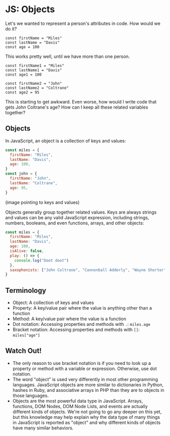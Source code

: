 # JS: Objects

Let's we wanted to represent a person's attributes in code. How would we do it?

```
const firstName = "Miles"
const lastName = "Davis"
const age = 100
```

This works pretty well, until we have more than one person.

```
const firstName1 = "Miles"
const lastName1 = "Davis"
const age1 = 100

const firstName2 = "John"
const lastName2 = "Coltrane"
const age2 = 95
```

This is starting to get awkward. Even worse, how would I write code that gets John Coltrane's age? How can I keep all these related variables together?

## Objects

In JavaScript, an object is a collection of keys and values:

```js
const miles = {
  firstName: "Miles",
  lastName: "Davis",
  age: 100,
}
const john = {
  firstName: "John",
  lastName: "Coltrane",
  age: 95,
}
```

(image pointing to keys and values)

Objects generally group together related values. Keys are always strings and values can be any valid JavaScript expression, including strings, numbers, booleans, and even functions, arrays, and other objects:

```js
const miles = {
  firstName: "Miles",
  lastName: "Davis",
  age: 100,
  isAlive: false,
  play: () => {
    console.log("Doot doot")
  },
  saxophonists: ["John Coltrane", "Cannonball Adderly", "Wayne Shorter"],
}
```

## Terminology

* Object: A collection of keys and values
* Property: A key/value pair where the value is anything other than a function
* Method: A key/value pair where the value is a function
* Dot notation: Accessing properties and methods with `.`: `miles.age`
* Bracket notation: Accessing properties and methods with `[]`: `miles["age"]`

## Watch Out!

* The only reason to use bracket notation is if you need to look up a property or method with a variable or expression. Otherwise, use dot notation.
* The word "object" is used very differently in most other programming languages. JavaScript objects are more similar to dictionaries in Python, hashes in Ruby, and associative arrays in PHP than they are to objects in those languages.
* Objects are the most powerful data type in JavaScript. Arrays, functions, DOM Nodes, DOM Node Lists, and events are actually different kinds of objects. We're not going to go any deeper on this yet, but this knowledge may help explain why the data type of many things in JavaScript is reported as "object" and why different kinds of objects have many similar behaviors.
